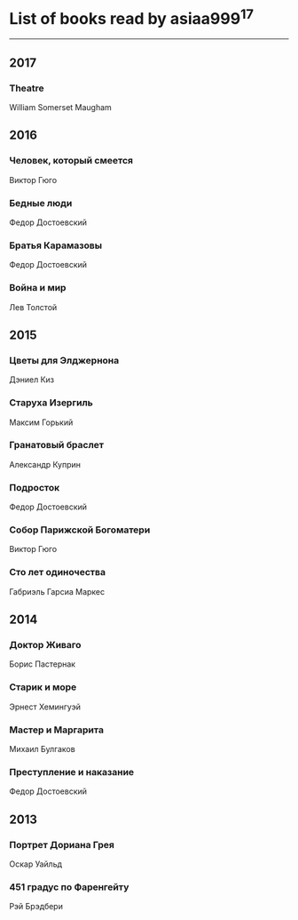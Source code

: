 # List of books read by asiaa999<sup>17</sup>
---

## 2017

### Theatre
William Somerset Maugham



## 2016

### Человек, который смеется
Виктор Гюго


### Бедные люди
Федор Достоевский


### Братья Карамазовы
Федор Достоевский


### Война и мир
Лев Толстой



## 2015

### Цветы для Элджернона
Дэниел Киз


### Старуха Изергиль
Максим Горький


### Гранатовый браслет
Александр Куприн


### Подросток
Федор Достоевский


### Собор Парижской Богоматери
Виктор Гюго


### Сто лет одиночества
Габриэль Гарсиа Маркес



## 2014

### Доктор Живаго
Борис Пастернак


### Старик и море
Эрнест Хемингуэй


### Мастер и Маргарита
Михаил Булгаков


### Преступление и наказание
Федор  Достоевский



## 2013

### Портрет Дориана Грея
Оскар Уайльд


### 451 градус по Фаренгейту
Рэй Брэдбери



